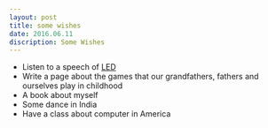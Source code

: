 ```yaml
---
layout: post
title: some wishes
date: 2016.06.11
discription: Some Wishes
---
```


* Listen to a speech of [LED](http://www.ted.com/)
* Write a page about the games that our grandfathers, fathers and ourselves play in childhood
* A book about myself
* Some dance in India
* Have a class about computer in America

